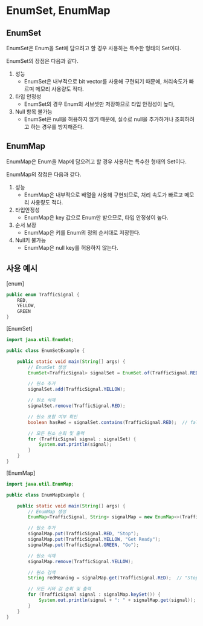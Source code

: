 # EnumSet, EnumMap

## EnumSet

EnumSet은 Enum을 Set에 담으려고 할 경우 사용하는 특수한 형태의 Set이다. 

EnumSet의 장점은 다음과 같다. 

1. 성능
   - EnumSet은 내부적으로 bit vector를 사용해 구현되기 때문에, 처리속도가 빠르며 메모리 사용량도 적다. 
2. 타입 안정성
   - EnumSet의 경우 Enum의 서브셋만 저장하므로 타입 안정성이 높다, 
3. Null 항목 불가능
   - EnumSet은 null을 허용하지 않기 때문에, 실수로 null을 추가하거나 조회하려고 하는 경우를 방지해준다. 

## 

## EnumMap

EnumMap은 Enum을 Map에 담으려고 할 경우 사용하는 특수한 형태의 Set이다. 

EnumMap의 장점은 다음과 같다. 

1. 성능
   - EnumMap은 내부적으로 배열을 사용해 구현되므로, 처리 속도가 빠르고 메모리 사용량도 적다.
2. 타입안정성
   - EnumMap은 key 값으로 Enum만 받으므로, 타입 안정성이 높다. 
3. 순서 보장
   - EnumMap은 키를 Enum의 정의 순서대로 저장한다.
4. Null키 불가능
   - EnumMap은 null key를 허용하지 않는다. 



## 사용 예시 

[enum]

```java
public enum TrafficSignal {
    RED,
    YELLOW,
    GREEN
}
```

[EnumSet]

```java
import java.util.EnumSet;

public class EnumSetExample {

    public static void main(String[] args) {
        // EnumSet 생성
        EnumSet<TrafficSignal> signalSet = EnumSet.of(TrafficSignal.RED, TrafficSignal.GREEN);

        // 원소 추가
        signalSet.add(TrafficSignal.YELLOW);

        // 원소 삭제
        signalSet.remove(TrafficSignal.RED);

        // 원소 포함 여부 확인
        boolean hasRed = signalSet.contains(TrafficSignal.RED);  // false

        // 모든 원소 순회 및 출력
        for (TrafficSignal signal : signalSet) {
            System.out.println(signal);
        }
    }
}
```

[EnumMap]

```java
import java.util.EnumMap;

public class EnumMapExample {

    public static void main(String[] args) {
        // EnumMap 생성
        EnumMap<TrafficSignal, String> signalMap = new EnumMap<>(TrafficSignal.class);

        // 원소 추가
        signalMap.put(TrafficSignal.RED, "Stop");
        signalMap.put(TrafficSignal.YELLOW, "Get Ready");
        signalMap.put(TrafficSignal.GREEN, "Go");

        // 원소 삭제
        signalMap.remove(TrafficSignal.YELLOW);

        // 원소 검색
        String redMeaning = signalMap.get(TrafficSignal.RED);  // "Stop"

        // 모든 키와 값 순회 및 출력
        for (TrafficSignal signal : signalMap.keySet()) {
            System.out.println(signal + ": " + signalMap.get(signal));
        }
    }
}
```

